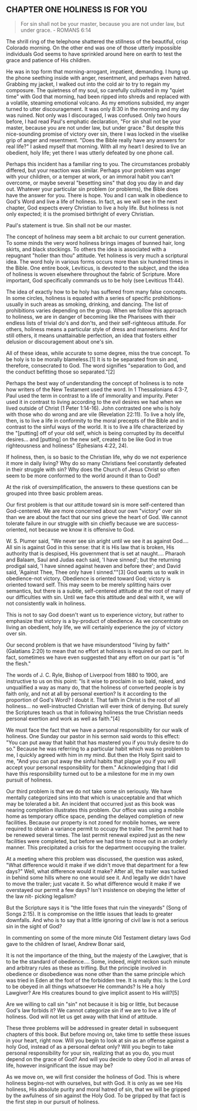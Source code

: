 ## CHAPTER ONE HOLINESS IS FOR YOU
> For sin shall not be your master, because you are not under law, but under grace. - ROMANS 6:14

The shrill ring of the telephone shattered the stillness of the beautiful, crisp Colorado morning. On the other end was one of those utterly impossible individuals God seems to have sprinkled around here on earth to test the grace and patience of His children.

He was in top form that morning-arrogant, impatient, demanding. I hung up the phone seething inside with anger, resentment, and perhaps even hatred. Grabbing my jacket, I walked out into the cold air to try to regain my composure. The quietness of my soul, so carefully cultivated in my "quiet time" with God that morning, had been ripped into shreds and replaced with a volatile, steaming emotional volcano.
As my emotions subsided, my anger turned to utter discouragement. It was only 8:30 in the morning and my day was ruined. Not only was I discouraged, I was confused. Only two hours before, I had read Paul's emphatic declaration, "For sin shall not be your master, because you are not under law, but under grace." But despite this nice-sounding promise of victory over sin, there I was locked in the viselike grip of anger and resentment.
"Does the Bible really have any answers for real life?" I asked myself that morning. With all my heart I desired to live an obedient, holy life; yet there I was utterly defeated by one phone call.

Perhaps this incident has a familiar ring to you. The circumstances probably differed, but your reaction was similar. Perhaps your problem was anger with your children, or a temper at work, or an immoral habit you can't overcome, or maybe several "besetting sins" that dog you day in and day out. Whatever your particular sin problem (or problems), the Bible does have the answer for you. There is hope. You and I can walk in obedience to God's Word and live a
life of holiness. In fact, as we will see in the next chapter, God expects every Christian to live a holy life. But holiness is not only expected; it is the promised birthright of every Christian.

Paul's statement is true. Sin shall not be our master.

The concept of holiness may seem a bit archaic to our current generation. To some minds the very word holiness brings images of bunned hair, long skirts, and black stockings. To others the idea is associated with a repugnant "holier than thou" attitude. Yet holiness is very much a scriptural idea. The word holy in various forms occurs more than six hundred times in the Bible. One entire book, Leviticus, is devoted to the subject, and the idea of holiness is woven
elsewhere throughout the fabric of Scripture. More important, God specifically commands us to be holy (see Leviticus 11:44).

The idea of exactly how to be holy has suffered from many false concepts. In some circles, holiness is equated with a series of specific prohibitions-usually in such areas as smoking, drinking, and dancing. The list of prohibitions varies depending on the group. When we follow this approach to holiness, we are in danger of becoming like the Pharisees with their endless lists of trivial do's and don'ts, and their self-righteous attitude. For others, holiness means a
particular style of dress and mannerisms. And for still others, it means unattainable perfection, an idea that fosters either delusion or discouragement about one's sin.

All of these ideas, while accurate to some degree, miss the true concept. To be holy is to be morally blameless.[1] It is to be separated from sin and, therefore, consecrated to God. The word signifies "separation to God, and the conduct befitting those so separated."[2]

Perhaps the best way of understanding the concept of holiness is to note how writers of the New Testament used the word. In 1 Thessalonians 4:3-7, Paul used the term in contrast to a life of immorality and impurity. Peter used it in contrast to living according to the evil desires we had when we lived outside of Christ (1 Peter 1:14-16). John contrasted one who is holy with those who do wrong and are vile (Revelation 22:11). To live a holy life, then, is to live a
life in conformity to the moral precepts of the Bible and in contrast to the sinful ways of the world. It is to live a life characterized by the "[putting] off of your old self, which is being corrupted by its deceitful desires... and [putting] on the new self, created to be like God in true righteousness and holiness" (Ephesians 4:22, 24).

If holiness, then, is so basic to the Christian life, why do we not experience it more in daily living? Why do so many Christians feel constantly defeated in their struggle with sin? Why does the Church of Jesus Christ so often seem to be more conformed to the world around it than to God?

At the risk of oversimplification, the answers to these questions can be grouped into three basic problem areas.

Our first problem is that our attitude toward sin is more self-centered than God-centered. We are more concerned about our own "victory" over sin than we are about the fact that our sins grieve the heart of God. We cannot tolerate failure in our struggle with sin chiefly because we are success-oriented, not because we know it is offensive to God.

W. S. Plumer said, "We never see sin aright until we see it as against God.... All sin is against God in this sense: that it is His law that is broken, His authority that is despised, His government that is set at naught.... Pharaoh and Balaam, Saul and Judas each said, 'I have sinned'; but the returning prodigal said, 'I have sinned against heaven and before thee'; and David said, 'Against Thee, Thee only have I sinned.""[3]
God wants us to walk in obedience-not victory. Obedience is oriented toward God; victory is oriented toward self. This may seem to be merely splitting hairs over semantics, but there is a subtle, self-centered attitude at the root of many of our difficulties with sin. Until we face this attitude and deal with it, we will not consistently walk in holiness.

This is not to say God doesn't want us to experience victory, but rather to emphasize that victory is a by-product of obedience. As we concentrate on living an obedient, holy life, we will certainly experience the joy of victory over sin.

Our second problem is that we have misunderstood "living by faith" (Galatians 2:20) to mean that no effort at holiness is required on our part. In fact, sometimes we have even suggested that any effort on our part is "of the flesh."

The words of J. C. Ryle, Bishop of Liverpool from 1880 to 1900, are instructive to us on this point: "Is it wise to proclaim in so bald, naked, and unqualified a way as many do, that the holiness of converted people is by faith only, and not at all by personal exertion? Is it according to the proportion of God's Word? I doubt it. That faith in Christ is the root of all holiness... no well-instructed Christian will ever think of denying. But surely the Scriptures teach us
that in following holiness the true Christian needs personal exertion and work as well as faith."[4]

We must face the fact that we have a personal responsibility for our walk of holiness. One Sunday our pastor in his sermon said words to this effect: "You can put away that habit that has mastered you if you truly desire to do so." Because he was referring to a particular habit which was no problem to me, I quickly agreed with him in my mind. But then the Holy Spirit said to me, "And you can put away the sinful habits that plague you if you will accept your
personal responsibility for them." Acknowledging that I did have this responsibility turned out to be a milestone for me in my own pursuit of holiness.

Our third problem is that we do not take some sin seriously. We have mentally categorized sins into that which is unacceptable and that which may be tolerated a bit. An incident that occurred just as this book was nearing completion illustrates this problem. Our office was using a mobile home as temporary office space, pending the delayed completion of new facilities. Because our property is not zoned for mobile homes, we were required to obtain a variance
permit to occupy the trailer. The permit had to be renewed several times. The last permit renewal expired just as the new facilities were completed, but before we had time to move out in an orderly manner. This precipitated a crisis for the department occupying the trailer.

At a meeting where this problem was discussed, the question was asked, "What difference would it make if we didn't move that department for a few days?" Well, what difference would it make? After all, the trailer was tucked in behind some hills where no one would see it. And legally we didn't have to move the trailer; just vacate it. So what difference would it make if we overstayed our permit a few days? Isn't insistence on obeying the letter of the law nit-
picking legalism?

But the Scripture says it is "the little foxes that ruin the vineyards" (Song of Songs 2:15). It is compromise on the little issues that leads to greater downfalls. And who is to say that a little ignoring of civil law is not a serious sin in the sight of God?

In commenting on some of the more minute Old Testament dietary laws God gave to the children of Israel, Andrew Bonar said,

It is not the importance of the thing, but the majesty of the Lawgiver, that is to be the standard of obedience.... Some, indeed, might reckon such minute and arbitrary rules as these as trifling. But the principle involved in obedience or disobedience was none other than the same principle which was tried in Eden at the foot of the forbidden tree. It is really this: Is the Lord to be obeyed in all things whatsoever He commands? Is He a holy
Lawgiver? Are His creatures bound to give implicit assent to His will?[5]

Are we willing to call sin "sin" not because it is big or little, but because God's law forbids it? We cannot categorize sin if we are to live a life of holiness. God will not let us get away with that kind of attitude.

These three problems will be addressed in greater detail in subsequent chapters of this book. But before moving on, take time to settle these issues in your heart, right now. Will you begin to look at sin as an offense against a holy God, instead of as a personal defeat only? Will you begin to take personal responsibility for your sin, realizing that as you do, you must depend on the grace of God? And will you decide to obey God in all areas of life, however
insignificant the issue may be?

As we move on, we will first consider the holiness of God. This is where holiness begins-not with ourselves, but with God. It is only as we see His holiness, His absolute purity and moral hatred of sin, that we will be gripped by the awfulness of sin against the Holy God. To be gripped by that fact is the first step in our pursuit of holiness.
